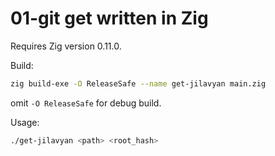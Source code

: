 # 01-git get written in Zig

Requires Zig version 0.11.0.

Build:
```bash
zig build-exe -O ReleaseSafe --name get-jilavyan main.zig
```
omit `-O ReleaseSafe` for debug build.

Usage:
```bash
./get-jilavyan <path> <root_hash>
```
